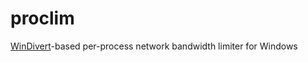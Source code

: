 # proclim
[WinDivert](https://github.com/basil00/WinDivert)-based per-process network bandwidth limiter for Windows